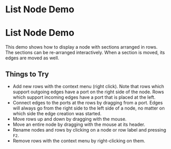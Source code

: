 <!--
 //////////////////////////////////////////////////////////////////////////////
 // @license
 // This file is part of yFiles for HTML 2.6.0.4.
 // Use is subject to license terms.
 //
 // Copyright (c) 2000-2024 by yWorks GmbH, Vor dem Kreuzberg 28,
 // 72070 Tuebingen, Germany. All rights reserved.
 //
 //////////////////////////////////////////////////////////////////////////////
-->
# List Node Demo

# List Node Demo

This demo shows how to display a node with sections arranged in rows. The sections can be re-arranged interactively. When a section is moved, its edges are moved as well.

## Things to Try

- Add new rows with the context menu (right click). Note that rows which support outgoing edges have a port on the right side of the node. Rows which support incoming edges have a port that is placed at the left.
- Connect edges to the ports at the rows by dragging from a port. Edges will always go from the right side to the left side of a node, no matter on which side the edge creation was started.
- Move rows up and down by dragging with the mouse.
- Move an entire node by dragging with the mouse at its header.
- Rename nodes and rows by clicking on a node or row label and pressing `F2`.
- Remove rows with the context menu by right-clicking on them.
